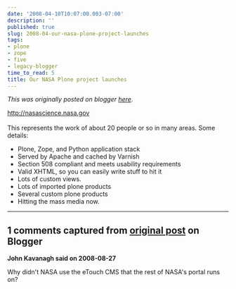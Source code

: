 ```yaml
---
date: '2008-04-10T10:07:00.003-07:00'
description: ''
published: true
slug: 2008-04-our-nasa-plone-project-launches
tags:
- plone
- zope
- five
- legacy-blogger
time_to_read: 5
title: Our NASA Plone project launches
---
```


*This was originally posted on blogger [here](https://pydanny.blogspot.com/2008/04/our-nasa-plone-project-launches.html)*.

<a href="http://nasascience.nasa.gov">http://nasascience.nasa.gov</a><br /><br />This represents the work of about 20 people or so in many areas.  Some details:<br /><ul><li>Plone, Zope, and Python application stack<br /></li><li>Served by Apache and cached by Varnish</li><li>Section 508 compliant and meets usability requirements</li><li>Valid XHTML, so you can easily write stuff to hit it</li><li>Lots of custom views.</li><li>Lots of imported plone products</li><li>Several custom plone products<br /></li><li>Hitting the mass media now.<br /></li></ul>

---

## 1 comments captured from [original post](https://pydanny.blogspot.com/2008/04/our-nasa-plone-project-launches.html) on Blogger

**John Kavanagh said on 2008-08-27**

Why didn't NASA use the eTouch CMS that the rest of NASA's portal runs on?

